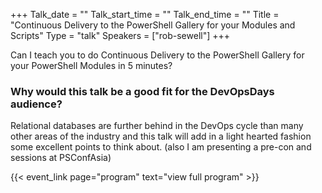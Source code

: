 +++
Talk_date = ""
Talk_start_time = ""
Talk_end_time = ""
Title = "Continuous Delivery to the PowerShell Gallery for your Modules and Scripts"
Type = "talk"
Speakers = ["rob-sewell"]
+++

Can I teach you to do Continuous Delivery to the PowerShell Gallery for your PowerShell Modules in 5 minutes?

### Why would this talk be a good fit for the DevOpsDays audience?

Relational databases are further behind in the DevOps cycle than many other areas of the industry and this talk will add in a light hearted fashion some excellent points to think about. (also I am presenting a pre-con and sessions at PSConfAsia)

{{< event_link page="program" text="view full program" >}}
